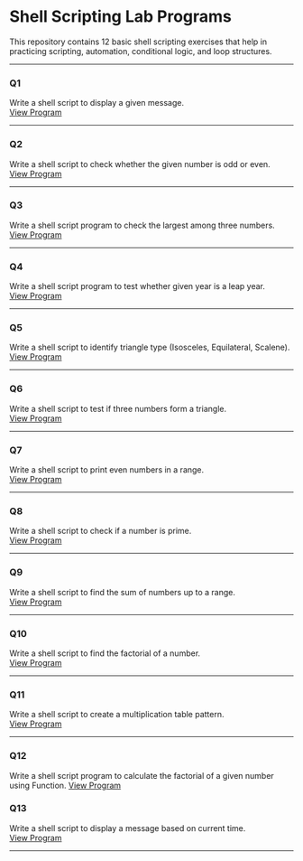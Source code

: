 # Shell Scripting Lab Programs

This repository contains 12 basic shell scripting exercises that help in practicing scripting, automation, conditional logic, and loop structures.

---

### Q1  
Write a shell script to display a given message.  
[View Program](./Q1.sh)

---

### Q2  
Write a shell script to check whether the given number is odd or even.  
[View Program](./Q2.sh)

---

### Q3  
Write a shell script program to check the largest among three numbers. 
[View Program](./Q3.sh)

---

### Q4  
Write a shell script program to test whether given year is a leap year.  
[View Program](./Q4.sh)

---

### Q5  
Write a shell script to identify triangle type (Isosceles, Equilateral, Scalene).  
[View Program](./Q5.sh)

---

### Q6  
Write a shell script to test if three numbers form a triangle.  
[View Program](./Q6.sh)

---

### Q7  
Write a shell script to print even numbers in a range.  
[View Program](./Q7.sh)

---

### Q8  
Write a shell script to check if a number is prime.  
[View Program](./Q8.sh)

---

### Q9  
Write a shell script to find the sum of numbers up to a range.  
[View Program](./Q9.sh)

---

### Q10  
Write a shell script to find the factorial of a number.  
[View Program](./Q10.sh)

---

### Q11  
Write a shell script to create a multiplication table pattern.  
[View Program](./Q11.sh)

---

### Q12  
Write a shell script program to calculate the factorial of a given number using Function.
[View Program](./Q12.sh)


### Q13
Write a shell script to display a message based on current time.  
[View Program](./Q13.sh)

---

